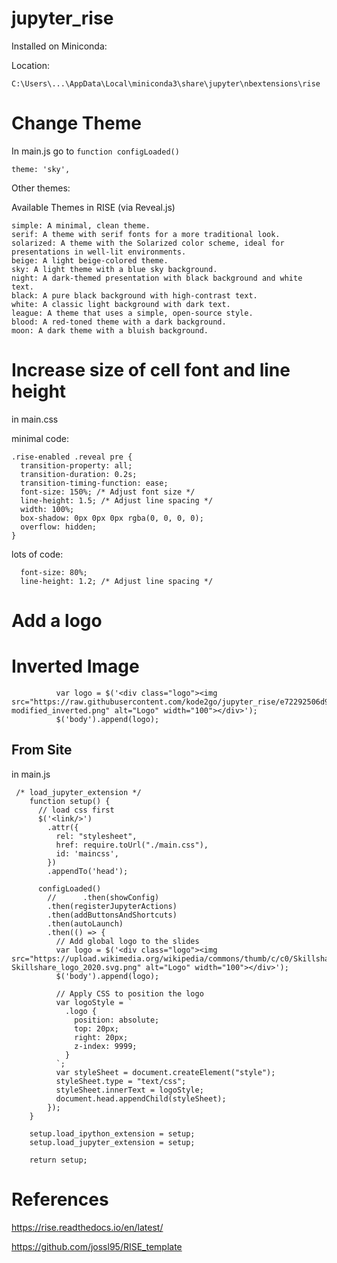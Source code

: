 # jupyter_rise

Installed on Miniconda:

Location:

```
C:\Users\...\AppData\Local\miniconda3\share\jupyter\nbextensions\rise
```

# Change Theme

In main.js go to `function configLoaded()`

```
theme: 'sky',
```

Other themes:

Available Themes in RISE (via Reveal.js)

```
simple: A minimal, clean theme.
serif: A theme with serif fonts for a more traditional look.
solarized: A theme with the Solarized color scheme, ideal for presentations in well-lit environments.
beige: A light beige-colored theme.
sky: A light theme with a blue sky background.
night: A dark-themed presentation with black background and white text.
black: A pure black background with high-contrast text.
white: A classic light background with dark text.
league: A theme that uses a simple, open-source style.
blood: A red-toned theme with a dark background.
moon: A dark theme with a bluish background.
```

# Increase size of cell font and line height

in main.css

minimal code:
```
.rise-enabled .reveal pre {
  transition-property: all;
  transition-duration: 0.2s;
  transition-timing-function: ease;
  font-size: 150%; /* Adjust font size */
  line-height: 1.5; /* Adjust line spacing */
  width: 100%;
  box-shadow: 0px 0px 0px rgba(0, 0, 0, 0);
  overflow: hidden;
}
```

lots of code:

```
  font-size: 80%;
  line-height: 1.2; /* Adjust line spacing */
```


# Add a logo

# Inverted Image

```
		  var logo = $('<div class="logo"><img src="https://raw.githubusercontent.com/kode2go/jupyter_rise/e72292506d96fb0014878742cdcefcce07827c27/Skillshare_logo_2020_2.svg-modified_inverted.png" alt="Logo" width="100"></div>');
		  $('body').append(logo);
```

## From Site

in main.js

```
 /* load_jupyter_extension */
	function setup() {
	  // load css first
	  $('<link/>')
		.attr({
		  rel: "stylesheet",
		  href: require.toUrl("./main.css"),
		  id: 'maincss',
		})
		.appendTo('head');

	  configLoaded()
		//      .then(showConfig)
		.then(registerJupyterActions)
		.then(addButtonsAndShortcuts)
		.then(autoLaunch)
		.then(() => {
		  // Add global logo to the slides
		  var logo = $('<div class="logo"><img src="https://upload.wikimedia.org/wikipedia/commons/thumb/c/c0/Skillshare_logo_2020.svg/320px-Skillshare_logo_2020.svg.png" alt="Logo" width="100"></div>');
		  $('body').append(logo);

		  // Apply CSS to position the logo
		  var logoStyle = `
			.logo {
			  position: absolute;
			  top: 20px;
			  right: 20px;
			  z-index: 9999;
			}
		  `;
		  var styleSheet = document.createElement("style");
		  styleSheet.type = "text/css";
		  styleSheet.innerText = logoStyle;
		  document.head.appendChild(styleSheet);
		});
	}

	setup.load_ipython_extension = setup;
	setup.load_jupyter_extension = setup;

	return setup;
```

# References

https://rise.readthedocs.io/en/latest/

https://github.com/jossl95/RISE_template
